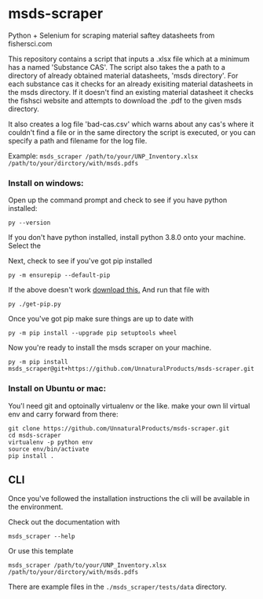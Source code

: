 # msds-scraper
Python + Selenium for scraping material saftey datasheets from fishersci.com

This repository contains a script that inputs a .xlsx file which at a minimum has a named 'Substance CAS'. The script also takes the 
a path to a directory of already obtained material datasheets, 'msds directory'. For each substance cas it checks for an already exisiting
material datasheets in the msds directory. If it doesn't find an existing material datasheet it checks the fishsci website and attempts
to download the .pdf to the given msds directory.

It also creates a log file 'bad-cas.csv' which warns about any cas's where it couldn't find a file or  in the same directory the 
script is executed, or you can specify a path and filename for the log file.

Example:
```msds_scraper /path/to/your/UNP_Inventory.xlsx /path/to/your/dirctory/with/msds.pdfs```

### Install on windows:

Open up the command prompt and check to see if you have python installed:

```
py --version
```
If you don't have python installed, install python 3.8.0 onto your machine. Select the 

Next, check to see if you've got pip installed
```
py -m ensurepip --default-pip
```
If the above doesn't work [download this.](https://bootstrap.pypa.io/get-pip.py) And run that file
with 
```
py ./get-pip.py
```
Once you've got pip make sure things are up to date with
```
py -m pip install --upgrade pip setuptools wheel
```
Now you're ready to install the msds scraper on your machine.
```
py -m pip install msds_scraper@git+https://github.com/UnnaturalProducts/msds-scraper.git
```

### Install on Ubuntu or mac:  
You'l need git and optoinally virtualenv or the like.
make your own lil virtual env and carry forward from there:

```
git clone https://github.com/UnnaturalProducts/msds-scraper.git
cd msds-scraper
virtualenv -p python env
source env/bin/activate
pip install .
```

## CLI

Once you've followed the installation instructions the cli will be available in the environment.

Check out the documentation with
```
msds_scraper --help
```
Or use this template
```
msds_scraper /path/to/your/UNP_Inventory.xlsx /path/to/your/dirctory/with/msds.pdfs
```

There are example files in the `./msds_scraper/tests/data` directory.
